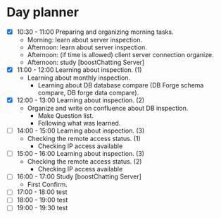 # Day planner

- [x] 10:30 - 11:00 Preparing and organizing morning tasks.
	- Morning: learn about server inspection.
	- Afternoon: learn about server inspection.
	- Afternoon: (if time is allowed) client server connection organize.
	- Afternoon: study [boostChatting Server]
- [x] 11:00 - 12:00 Learning about inspection. (1)
	- Learning about monthly inspection.
		- Learning about DB database compare (DB Forge schema compare, DB forge data compare).
- [x] 12:00 - 13:00 Learning about inspection. (2)
	- Organize and write on confluence about DB inspection.
		- Make Question list.
		- Following what was learned.
- [ ] 14:00 - 15:00 Learning about inspection. (3)
	- Checking the remote access status. (1)
		- Checking IP access available
- [ ] 15:00 - 16:00 Learning about inspection. (3)
	- Checking the remote access status. (2)
		- Checking IP access available
- [ ] 16:00 - 17:00 Study [boostChatting Server]
	- First Confirm.
- [ ] 17:00 - 18:00 test
- [ ] 18:00 - 19:00 test
- [ ] 19:00 - 19:30 test